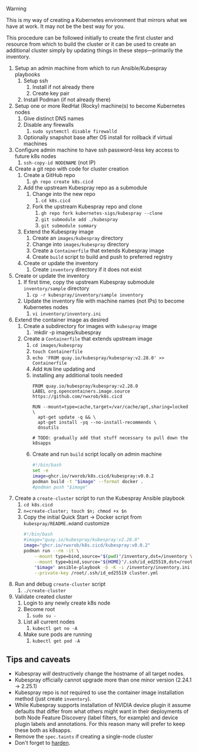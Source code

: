 > [!WARNING]
> This is my way of creating a Kubernetes environment that mirrors what we have at work. It may not be the best way for you.

This procedure can be followed initially to create the first cluster and resource from which to build the cluster or it can be used to create an additional cluster simply by updating things in these steps—primarily the inventory.

1. Setup an admin machine from which to run Ansible/Kubespray playbooks
	1. Setup ssh
		1. Install if not already there
		2. Create key pair
	2. Install Podman (if not already there)
2. Setup one or more RedHat (Rocky) machine(s) to become Kubernetes nodes
	1. Give distinct DNS names
	2. Disable any firewalls
		1. `sudo systemctl disable firewalld`
	3. Optionally snapshot base after OS install for rollback if virtual machines
3. Configure admin machine to have ssh password-less key access to future k8s nodes
	1. `ssh-copy-id NODENAME` (not IP)
4. Create a git repo with code for cluster creation
	1. Create a GitHub repo
		1. `gh repo create k8s.cicd`
	2. Add the upstream Kubespray repo as a submodule
		1. Change into the new repo
			1. `cd k8s.cicd`
		2. Fork the upstream Kubespray repo and clone
			1. `gh repo fork kubernetes-sigs/kubespray --clone`
			2. `git submodule add ./kubespray`
			3. `git submodule summary`
	3. Extend the Kubespray image
		1. Create an `images/kubespray` directory
		2. Change into `images/kubespray` directory
		3. Create a `Containerfile` that extends Kubespray image
		4. Create `build` script to build and push to preferred registry
	4. Create or update the inventory
		1. Create `inventory` directory if it does not exist
5. Create or update the inventory
	1. If first time, copy the upstream Kubespray submodule `inventory/sample` directory
		1. `cp -r kubespray/inventory/sample inventory`
	2. Update the inventory file with machine names (not IPs) to become Kubernetes nodes
		1. `vi inventory/inventory.ini`
6. Extend the container image as desired
	1. Create a subdirectory for images with `kubespray` image
		1. `mkdir -p images/kubespray
	2. Create a `Containerfile` that extends upstream image
		1. `cd images/kubespray`
		2. `touch Containerfile`
		3. `echo 'FROM quay.io/kubespray/kubespray:v2.28.0' >> Containerfile`
		4. Add `RUN` line updating and 
		5. installing any additional tools needed
			```Containerfile
			FROM quay.io/kubespray/kubespray:v2.28.0
			LABEL org.opencontainers.image.source https://github.com/rwxrob/k8s.cicd
			
			RUN --mount=type=cache,target=/var/cache/apt,sharing=locked \
			  apt-get update -q && \
			  apt-get install -yq --no-install-recommends \
			  dnsutils
			
			# TODO: gradually add that stuff necessary to pull down the k8sapps
			```
		5. Create and run `build` script locally on admin machine
			```bash
			#!/bin/bash
			set -e
			image=ghcr.io/rwxrob/k8s.cicd/kubespray:v0.0.2
			podman build -t "$image" --format docker .
			#podman push "$image"
			```
7. Create a `create-cluster` script to run the Kubespray Ansible playbook
	1. `cd k8s.cicd`
	2. `n=create-cluster; touch $n; chmod +x $n`
	3. Copy the initial Quick Start -> Docker script from `kubespray/README.md`and customize
		```bash
		#!/bin/bash
		#image="quay.io/kubespray/kubespray:v2.28.0"
		image="ghcr.io/rwxrob/k8s.cicd/kubespray:v0.0.2"
		podman run --rm -it \
			--mount type=bind,source="$(pwd)"/inventory,dst=/inventory \
			--mount type=bind,source="${HOME}"/.ssh/id_ed25519,dst=/root/.ssh/id_ed25519 \
			"$image" ansible-playbook -b -K -i /inventory/inventory.ini \
			--private-key /root/.ssh/id_ed25519 cluster.yml
		```
8. Run and debug `create-cluster` script
	1. `./create-cluster`
9. Validate created cluster
	1. Login to any newly create k8s node
	2. Become root
		1. `sudo su -`
	3. List all current nodes
		1. `kubectl get no -A`
	4. Make sure pods are running
		1. `kubectl get pod -A`
## Tips and caveats

- Kubespray *will* destructively change the hostname of all target nodes.
- Kubespray officially cannot upgrade more than one minor version (2.24.1 -> 2.25.1)
- Kubespray repo is *not* required to use the container image installation method (just create `inventory`).
- While Kubespray supports installation of NVIDIA device plugin it assume defaults that differ from what others might want in their deployments of both Node Feature Discovery (label filters, for example) and device plugin labels and annotations. For this reason many will prefer to keep these both as k8sapps.
- Remove the `spec.taints` if creating a single-node cluster
- Don't forget to [harden](https://github.com/kubernetes-sigs/kubespray/blob/master/docs/operations/hardening.md).



